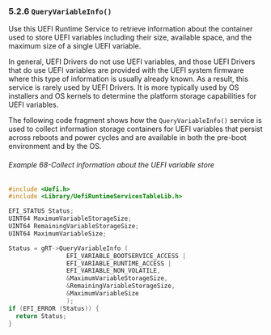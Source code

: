 <!--- @file
  5.2.6 QueryVariableInfo ()

  Copyright (c) 2012-2018, Intel Corporation. All rights reserved.<BR>

  Redistribution and use in source (original document form) and 'compiled'
  forms (converted to PDF, epub, HTML and other formats) with or without
  modification, are permitted provided that the following conditions are met:

  1) Redistributions of source code (original document form) must retain the
     above copyright notice, this list of conditions and the following
     disclaimer as the first lines of this file unmodified.

  2) Redistributions in compiled form (transformed to other DTDs, converted to
     PDF, epub, HTML and other formats) must reproduce the above copyright
     notice, this list of conditions and the following disclaimer in the
     documentation and/or other materials provided with the distribution.

  THIS DOCUMENTATION IS PROVIDED BY TIANOCORE PROJECT "AS IS" AND ANY EXPRESS OR
  IMPLIED WARRANTIES, INCLUDING, BUT NOT LIMITED TO, THE IMPLIED WARRANTIES OF
  MERCHANTABILITY AND FITNESS FOR A PARTICULAR PURPOSE ARE DISCLAIMED. IN NO
  EVENT SHALL TIANOCORE PROJECT  BE LIABLE FOR ANY DIRECT, INDIRECT, INCIDENTAL,
  SPECIAL, EXEMPLARY, OR CONSEQUENTIAL DAMAGES (INCLUDING, BUT NOT LIMITED TO,
  PROCUREMENT OF SUBSTITUTE GOODS OR SERVICES; LOSS OF USE, DATA, OR PROFITS;
  OR BUSINESS INTERRUPTION) HOWEVER CAUSED AND ON ANY THEORY OF LIABILITY,
  WHETHER IN CONTRACT, STRICT LIABILITY, OR TORT (INCLUDING NEGLIGENCE OR
  OTHERWISE) ARISING IN ANY WAY OUT OF THE USE OF THIS DOCUMENTATION, EVEN IF
  ADVISED OF THE POSSIBILITY OF SUCH DAMAGE.

-->

### 5.2.6 `QueryVariableInfo()`

Use this UEFI Runtime Service to retrieve information about the container used
to store UEFI variables including their size, available space, and the maximum
size of a single UEFI variable.

In general, UEFI Drivers do not use UEFI variables, and those UEFI Drivers that
do use UEFI variables are provided with the UEFI system firmware where this
type of information is usually already known. As a result, this service is
rarely used by UEFI Drivers. It is more typically used by OS installers and OS
kernels to determine the platform storage capabilities for UEFI variables.

The following code fragment shows how the `QueryVariableInfo()` service is used
to collect information storage containers for UEFI variables that persist
across reboots and power cycles and are available in both the pre-boot
environment and by the OS.

###### Example 68-Collect information about the UEFI variable store

```c
#include <Uefi.h>
#include <Library/UefiRuntimeServicesTableLib.h>

EFI_STATUS Status;
UINT64 MaximumVariableStorageSize;
UINT64 RemainingVariableStorageSize;
UINT64 MaximumVariableSize;

Status = gRT->QueryVariableInfo (
                EFI_VARIABLE_BOOTSERVICE_ACCESS |
                EFI_VARIABLE_RUNTIME_ACCESS |
                EFI_VARIABLE_NON_VOLATILE,
                &MaximumVariableStorageSize,
                &RemainingVariableStorageSize,
                &MaximumVariableSize
                );
if (EFI_ERROR (Status)) {
  return Status;
}
```
